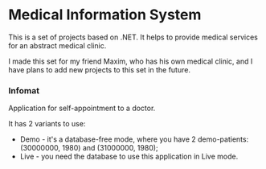 # Medical Information System
This is a set of projects based on .NET. It helps to provide medical services for an abstract medical clinic.

I made this set for my friend Maxim, who has his own medical clinic, and I have plans to add new projects to this set in the future.

### Infomat
Application for self-appointment to a doctor.

It has 2 variants to use:

* Demo - it's a database-free mode, where you have 2 demo-patients: (30000000, 1980) and (31000000, 1980);
* Live - you need the database to use this application in Live mode.
